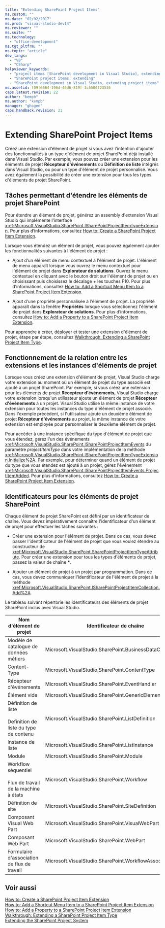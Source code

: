 ```yaml
---
title: "Extending SharePoint Project Items"
ms.custom: ""
ms.date: "02/02/2017"
ms.prod: "visual-studio-dev14"
ms.reviewer: ""
ms.suite: ""
ms.technology: 
  - "office-development"
ms.tgt_pltfrm: ""
ms.topic: "article"
dev_langs: 
  - "VB"
  - "CSharp"
helpviewer_keywords: 
  - "project items [SharePoint development in Visual Studio], extending"
  - "SharePoint project items, extending"
  - "SharePoint development in Visual Studio, extending project items"
ms.assetid: f09f6664-196d-46d6-819f-3c6500f23536
caps.latest.revision: 22
author: "kempb"
ms.author: "kempb"
manager: "ghogen"
caps.handback.revision: 21
---
```

# Extending SharePoint Project Items
  Créez une extension d'élément de projet si vous avez l'intention d'ajouter des fonctionnalités à un type d'élément de projet SharePoint déjà installé dans Visual Studio.  Par exemple, vous pouvez créer une extension pour les éléments de projet **Récepteur d'événements** ou **Définition de liste** intégrés dans Visual Studio, ou pour un type d'élément de projet personnalisé.  Vous avez également la possibilité de créer une extension pour tous les types d'éléments de projet SharePoint.  
  
## Tâches permettant d'étendre les éléments de projet SharePoint  
 Pour étendre un élément de projet, générez un assembly d'extension Visual Studio qui implémente l'interface <xref:Microsoft.VisualStudio.SharePoint.ISharePointProjectItemTypeExtension>.  Pour plus d’informations, consultez [How to: Create a SharePoint Project Item Extension](../sharepoint/how-to-create-a-sharepoint-project-item-extension.md).  
  
 Lorsque vous étendez un élément de projet, vous pouvez également ajouter les fonctionnalités suivantes à l'élément de projet :  
  
-   Ajout d'un élément de menu contextuel à l'élément de projet.  L'élément de menu apparaît lorsque vous ouvrez le menu contextuel pour l'élément de projet dans **Explorateur de solutions**.  Ouvrez le menu contextuel en cliquant avec le bouton droit sur l'élément de projet ou en choisissant puis choisissez le décalage \+ les touches F10.  Pour plus d’informations, consultez [How to: Add a Shortcut Menu Item to a SharePoint Project Item Extension](../sharepoint/how-to-add-a-shortcut-menu-item-to-a-sharepoint-project-item-extension.md).  
  
-   Ajout d'une propriété personnalisée à l'élément de projet.  La propriété apparaît dans la fenêtre **Propriétés** lorsque vous sélectionnez l'élément de projet dans **Explorateur de solutions**.  Pour plus d’informations, consultez [How to: Add a Property to a SharePoint Project Item Extension](../sharepoint/how-to-add-a-property-to-a-sharepoint-project-item-extension.md).  
  
 Pour apprendre à créer, déployer et tester une extension d'élément de projet, étape par étape, consultez [Walkthrough: Extending a SharePoint Project Item Type](../sharepoint/walkthrough-extending-a-sharepoint-project-item-type.md).  
  
## Fonctionnement de la relation entre les extensions et les instances d'éléments de projet  
 Lorsque vous créez une extension d'élément de projet, Visual Studio charge votre extension au moment où un élément de projet du type associé est ajouté à un projet SharePoint.  Par exemple, si vous créez une extension pour les éléments de projet **Récepteur d'événements**, Visual Studio charge votre extension lorsqu'un utilisateur ajoute un élément de projet **Récepteur d'événements** à un projet.  Visual Studio utilise la même instance de votre extension pour toutes les instances du type d'élément de projet associé.  Dans l'exemple précédent, si l'utilisateur ajoute un deuxième élément de projet **Récepteur d'événements** au projet, la même instance de votre extension est employée pour personnaliser le deuxième élément de projet.  
  
 Pour accéder à une instance spécifique du type d'élément de projet que vous étendez, gérez l'un des événements <xref:Microsoft.VisualStudio.SharePoint.ISharePointProjectItemEvents> du paramètre *projectItemType* dans votre implémentation de la méthode <xref:Microsoft.VisualStudio.SharePoint.ISharePointProjectItemTypeExtension.Initialize%2A>.  Par exemple, pour déterminer quand un élément de projet du type que vous étendez est ajouté à un projet, gérez l'événement <xref:Microsoft.VisualStudio.SharePoint.ISharePointProjectItemEvents.ProjectItemAdded>.  Pour plus d’informations, consultez [How to: Create a SharePoint Project Item Extension](../sharepoint/how-to-create-a-sharepoint-project-item-extension.md).  
  
## Identificateurs pour les éléments de projet SharePoint  
 Chaque élément de projet SharePoint est défini par un identificateur de chaîne.  Vous devez impérativement connaître l'identificateur d'un élément de projet pour effectuer les tâches suivantes :  
  
-   Créer une extension pour l'élément de projet.  Dans ce cas, vous devez passer l'identificateur de l'élément de projet que vous voulez étendre au constructeur de <xref:Microsoft.VisualStudio.SharePoint.SharePointProjectItemTypeAttribute>.  Pour créer une extension pour tous les types d'éléments de projet, passez la valeur de chaîne **\***.  
  
-   Ajouter un élément de projet à un projet par programmation.  Dans ce cas, vous devez communiquer l'identificateur de l'élément de projet à la méthode <xref:Microsoft.VisualStudio.SharePoint.ISharePointProjectItemCollection.Add%2A>.  
  
 Le tableau suivant répertorie les identificateurs des éléments de projet SharePoint inclus avec Visual Studio.  
  
|Nom d'élément de projet|Identificateur de chaîne|  
|-----------------------------|------------------------------|  
|Modèle de catalogue de données métiers|Microsoft.VisualStudio.SharePoint.BusinessDataConnectivity|  
|Content\-Type|Microsoft.VisualStudio.SharePoint.ContentType|  
|Récepteur d'événements|Microsoft.VisualStudio.SharePoint.EventHandler|  
|Élément vide|Microsoft.VisualStudio.SharePoint.GenericElement|  
|Définition de liste<br /><br /> Definition de liste du type de contenu|Microsoft.VisualStudio.SharePoint.ListDefinition|  
|Instance de liste|Microsoft.VisualStudio.SharePoint.ListInstance|  
|Module|Microsoft.VisualStudio.SharePoint.Module|  
|Workflow séquentiel<br /><br /> Flux de travail de la machine à états|Microsoft.VisualStudio.SharePoint.Workflow|  
|Définition de site|Microsoft.VisualStudio.SharePoint.SiteDefinition|  
|Composant Visual Web Part|Microsoft.VisualStudio.SharePoint.VisualWebPart|  
|Composant Web Part|Microsoft.VisualStudio.SharePoint.WebPart|  
|Formulaire d'association de flux de travail|Microsoft.VisualStudio.SharePoint.WorkflowAssociation|  
  
## Voir aussi  
 [How to: Create a SharePoint Project Item Extension](../sharepoint/how-to-create-a-sharepoint-project-item-extension.md)   
 [How to: Add a Shortcut Menu Item to a SharePoint Project Item Extension](../sharepoint/how-to-add-a-shortcut-menu-item-to-a-sharepoint-project-item-extension.md)   
 [How to: Add a Property to a SharePoint Project Item Extension](../sharepoint/how-to-add-a-property-to-a-sharepoint-project-item-extension.md)   
 [Walkthrough: Extending a SharePoint Project Item Type](../sharepoint/walkthrough-extending-a-sharepoint-project-item-type.md)   
 [Extending the SharePoint Project System](../sharepoint/extending-the-sharepoint-project-system.md)  
  
  